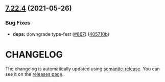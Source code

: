 ## [7.22.4](https://github.com/contentful/contentful-management.js/compare/v7.22.3...v7.22.4) (2021-05-26)


### Bug Fixes

* **deps:** downgrade type-fest ([#867](https://github.com/contentful/contentful-management.js/issues/867)) ([405710b](https://github.com/contentful/contentful-management.js/commit/405710bdeb05eb5338d5d4f14f16aa4cd2c76152))

# CHANGELOG

The changelog is automatically updated using
[semantic-release](https://github.com/semantic-release/semantic-release). You
can see it on the [releases page](https://github.com/contentful/contentful-management.js/releases).
